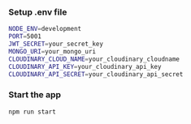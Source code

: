 ### Setup .env file

```bash
NODE_ENV=development
PORT=5001
JWT_SECRET=your_secret_key
MONGO_URI=your_mongo_uri
CLOUDINARY_CLOUD_NAME=your_cloudinary_cloudname
CLOUDINARY_API_KEY=your_cloudinary_api_key
CLOUDINARY_API_SECRET=your_cloudinary_api_secret 
```


### Start the app

```shell
npm run start
```
